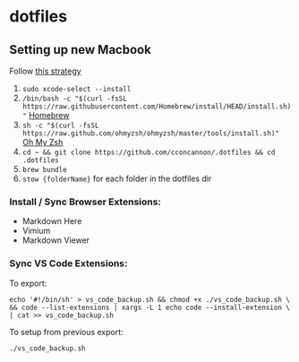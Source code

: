 # dotfiles

## Setting up new Macbook

Follow [this strategy](https://www.jakewiesler.com/blog/managing-dotfiles)

1. `sudo xcode-select --install`
2. `/bin/bash -c "$(curl -fsSL https://raw.githubusercontent.com/Homebrew/install/HEAD/install.sh)"` [Homebrew](https://brew.sh/)
3. `sh -c "$(curl -fsSL https://raw.github.com/ohmyzsh/ohmyzsh/master/tools/install.sh)"` [Oh My Zsh](https://ohmyz.sh/#install)
4. `cd ~ && git clone https://github.com/cconcannon/.dotfiles && cd .dotfiles`
5. `brew bundle`
6. `stow {folderName}` for each folder in the dotfiles dir

### Install / Sync Browser Extensions:

- Markdown Here
- Vimium
- Markdown Viewer

### Sync VS Code Extensions:

To export:

```shell
echo '#!/bin/sh' > vs_code_backup.sh && chmod +x ./vs_code_backup.sh \
&& code --list-extensions | xargs -L 1 echo code --install-extension \
| cat >> vs_code_backup.sh
```

To setup from previous export:

`./vs_code_backup.sh`
